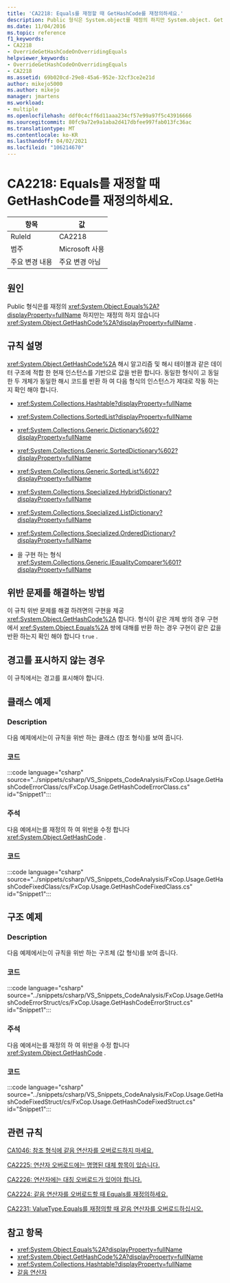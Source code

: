 ```yaml
---
title: 'CA2218: Equals를 재정할 때 GetHashCode를 재정의하세요.'
description: Public 형식은 System.object를 재정의 하지만 System.object. GetHashCode를 재정의 하지는 않습니다.
ms.date: 11/04/2016
ms.topic: reference
f1_keywords:
- CA2218
- OverrideGetHashCodeOnOverridingEquals
helpviewer_keywords:
- OverrideGetHashCodeOnOverridingEquals
- CA2218
ms.assetid: 69b020cd-29e8-45a6-952e-32cf3ce2e21d
author: mikejo5000
ms.author: mikejo
manager: jmartens
ms.workload:
- multiple
ms.openlocfilehash: ddf0c4cff6d11aaa234cf57e99a97f5c43916666
ms.sourcegitcommit: 80fc9a72e9a1aba2d417dbfee997fab013fc36ac
ms.translationtype: MT
ms.contentlocale: ko-KR
ms.lasthandoff: 04/02/2021
ms.locfileid: "106214670"
---
```

# <a name="ca2218-override-gethashcode-on-overriding-equals"></a>CA2218: Equals를 재정할 때 GetHashCode를 재정의하세요.

|항목|값|
|-|-|
|RuleId|CA2218|
|범주|Microsoft 사용|
|주요 변경 내용|주요 변경 아님|

## <a name="cause"></a>원인
Public 형식은를 재정의 <xref:System.Object.Equals%2A?displayProperty=fullName> 하지만는 재정의 하지 않습니다 <xref:System.Object.GetHashCode%2A?displayProperty=fullName> .

## <a name="rule-description"></a>규칙 설명
 <xref:System.Object.GetHashCode%2A> 해시 알고리즘 및 해시 테이블과 같은 데이터 구조에 적합 한 현재 인스턴스를 기반으로 값을 반환 합니다. 동일한 형식이 고 동일한 두 개체가 동일한 해시 코드를 반환 하 여 다음 형식의 인스턴스가 제대로 작동 하는지 확인 해야 합니다.

- <xref:System.Collections.Hashtable?displayProperty=fullName>

- <xref:System.Collections.SortedList?displayProperty=fullName>

- <xref:System.Collections.Generic.Dictionary%602?displayProperty=fullName>

- <xref:System.Collections.Generic.SortedDictionary%602?displayProperty=fullName>

- <xref:System.Collections.Generic.SortedList%602?displayProperty=fullName>

- <xref:System.Collections.Specialized.HybridDictionary?displayProperty=fullName>

- <xref:System.Collections.Specialized.ListDictionary?displayProperty=fullName>

- <xref:System.Collections.Specialized.OrderedDictionary?displayProperty=fullName>

- 을 구현 하는 형식 <xref:System.Collections.Generic.IEqualityComparer%601?displayProperty=fullName>

## <a name="how-to-fix-violations"></a>위반 문제를 해결하는 방법
이 규칙 위반 문제를 해결 하려면의 구현을 제공 <xref:System.Object.GetHashCode%2A> 합니다. 형식이 같은 개체 쌍의 경우 구현에서 <xref:System.Object.Equals%2A> 쌍에 대해를 반환 하는 경우 구현이 같은 값을 반환 하는지 확인 해야 합니다 `true` .

## <a name="when-to-suppress-warnings"></a>경고를 표시하지 않는 경우
이 규칙에서는 경고를 표시해야 합니다.

## <a name="class-example"></a>클래스 예제

### <a name="description"></a>Description
다음 예제에서는이 규칙을 위반 하는 클래스 (참조 형식)를 보여 줍니다.

### <a name="code"></a>코드
:::code language="csharp" source="../snippets/csharp/VS_Snippets_CodeAnalysis/FxCop.Usage.GetHashCodeErrorClass/cs/FxCop.Usage.GetHashCodeErrorClass.cs" id="Snippet1":::

### <a name="comments"></a>주석
다음 예에서는를 재정의 하 여 위반을 수정 합니다 <xref:System.Object.GetHashCode> .

### <a name="code"></a>코드
:::code language="csharp" source="../snippets/csharp/VS_Snippets_CodeAnalysis/FxCop.Usage.GetHashCodeFixedClass/cs/FxCop.Usage.GetHashCodeFixedClass.cs" id="Snippet1":::

## <a name="structure-example"></a>구조 예제

### <a name="description"></a>Description
다음 예제에서는이 규칙을 위반 하는 구조체 (값 형식)를 보여 줍니다.

### <a name="code"></a>코드
:::code language="csharp" source="../snippets/csharp/VS_Snippets_CodeAnalysis/FxCop.Usage.GetHashCodeErrorStruct/cs/FxCop.Usage.GetHashCodeErrorStruct.cs" id="Snippet1":::

### <a name="comments"></a>주석
다음 예에서는를 재정의 하 여 위반을 수정 합니다 <xref:System.Object.GetHashCode> .

### <a name="code"></a>코드
:::code language="csharp" source="../snippets/csharp/VS_Snippets_CodeAnalysis/FxCop.Usage.GetHashCodeFixedStruct/cs/FxCop.Usage.GetHashCodeFixedStruct.cs" id="Snippet1":::

## <a name="related-rules"></a>관련 규칙
[CA1046: 참조 형식에 같음 연산자를 오버로드하지 마세요.](/dotnet/fundamentals/code-analysis/quality-rules/ca1046)

[CA2225: 연산자 오버로드에는 명명된 대체 항목이 있습니다.](/dotnet/fundamentals/code-analysis/quality-rules/ca2225)

[CA2226: 연산자에는 대칭 오버로드가 있어야 합니다.](/dotnet/fundamentals/code-analysis/quality-rules/ca2226)

[CA2224: 같음 연산자를 오버로드할 때 Equals를 재정의하세요.](../code-quality/ca2224.md)

[CA2231: ValueType.Equals를 재정의할 때 같음 연산자를 오버로드하십시오.](/dotnet/fundamentals/code-analysis/quality-rules/ca2231)

## <a name="see-also"></a>참고 항목

- <xref:System.Object.Equals%2A?displayProperty=fullName>
- <xref:System.Object.GetHashCode%2A?displayProperty=fullName>
- <xref:System.Collections.Hashtable?displayProperty=fullName>
- [같음 연산자](/dotnet/standard/design-guidelines/equality-operators)
